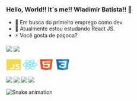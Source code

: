 ### Hello, World!! It´s me!! Wladimir Batista!! 👋

- 🔭 Em busca do primeiro emprego como dev.
- 🌱 Atualmente estou estudando React JS.
- ⚡ Você gosta de paçoca?

<div>
   <img height="180cm" src="https://github-readme-stats.vercel.app/api?username=wladimirbatista&theme=dracula&show_icons=true"/>
   <img height="180cm" src="https://github-readme-stats.vercel.app/api/top-langs/?username=wladimirbatista&theme=dracula&layout=compact"/>
</div>

<div style="display: inline_block"><br>
  <img align="center" alt="Wladi-Js" height="30" width="40" src="https://raw.githubusercontent.com/devicons/devicon/master/icons/javascript/javascript-plain.svg"/>
  <img align="center" alt="Wladi-React" height="30" width="40" src="https://raw.githubusercontent.com/devicons/devicon/master/icons/react/react-original.svg"/>
  <img align="center" alt="Wladi-HTML" height="30" width="40" src="https://raw.githubusercontent.com/devicons/devicon/master/icons/html5/html5-original.svg"/>
  <img align="center" alt="Wladi-CSS" height="30" width="40" src="https://raw.githubusercontent.com/devicons/devicon/master/icons/css3/css3-original.svg"/>
</div>

<div><br>
  <a href = "mailto:wladgame@gmail.com"><img src="https://img.shields.io/badge/Gmail-D14836?style=for-the-badge&logo=gmail&logoColor=white" target="_blank"></a>
  <a href="https://www.linkedin.com/in/wladimir-batista-742098b1" target="_blank"><img src="https://img.shields.io/badge/LinkedIn-0077B5?style=for-the-badge&logo=linkedin&logoColor=white" target="_blank"></a>
  <a href="https://www.instagram.com/wladimir.castro" target="_blank"><img src="https://img.shields.io/badge/Instagram-E4405F?style=for-the-badge&logo=instagram&logoColor=white" target="_blank"></a>
  <a href="https://www.facebook.com/wladimir.batista" target="_blank"><img src="https://img.shields.io/badge/Facebook-1877F2?style=for-the-badge&logo=facebook&logoColor=white" target="_blank"></a>
  
  ![Snake animation](https://github.com/wladimirbatista/wladimirbatista/dist/github-contribution-grid-snake.svg)
  
</div>

